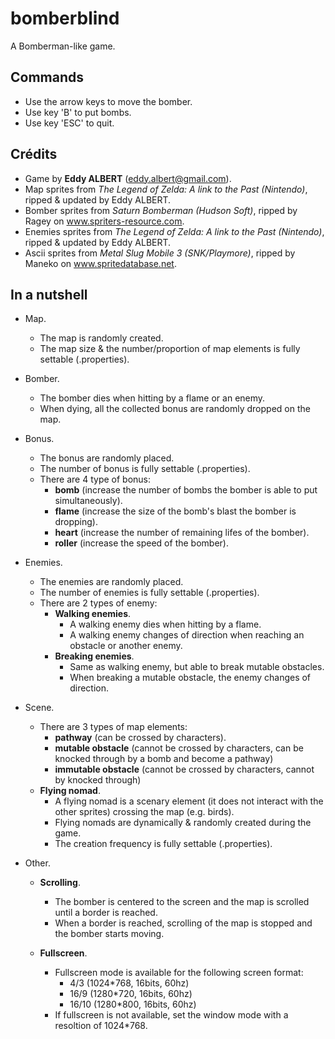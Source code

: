 # bomberblind
A Bomberman-like game.

## Commands
- Use the arrow keys to move the bomber.
- Use key 'B' to put bombs.
- Use key 'ESC' to quit.

## Crédits
- Game by **Eddy ALBERT** (eddy.albert@gmail.com). 
- Map sprites from *The Legend of Zelda: A link to the Past (Nintendo)*, ripped & updated by Eddy ALBERT.
- Bomber sprites from *Saturn Bomberman (Hudson Soft)*, ripped by Ragey on www.spriters-resource.com.
- Enemies sprites from *The Legend of Zelda: A link to the Past (Nintendo)*, ripped & updated by Eddy ALBERT.
- Ascii sprites from *Metal Slug Mobile 3 (SNK/Playmore)*, ripped by Maneko on www.spritedatabase.net.

## In a nutshell
* Map.
  * The map is randomly created.
  * The map size & the number/proportion of map elements is fully settable (.properties).
  
* Bomber.
  * The bomber dies when hitting by a flame or an enemy.
  * When dying, all the collected bonus are randomly dropped on the map.
    
* Bonus.
    * The bonus are randomly placed.
    * The number of bonus is fully settable (.properties).
    * There are 4 type of bonus:
        * **bomb** (increase the number of bombs the bomber is able to put simultaneously).
        * **flame** (increase the size of the bomb's blast the bomber is dropping).
        * **heart** (increase the number of remaining lifes of the bomber).
        * **roller** (increase the speed of the bomber).
        
* Enemies.
    * The enemies are randomly placed.
    * The number of enemies is fully settable (.properties).
    * There are 2 types of enemy:
        * **Walking enemies**.
            * A walking enemy dies when hitting by a flame.
            * A walking enemy changes of direction when reaching an obstacle or another enemy.
        * **Breaking enemies**.
            * Same as walking enemy, but able to break mutable obstacles.
            * When breaking a mutable obstacle, the enemy changes of direction.

* Scene.
    * There are 3 types of map elements:
        * **pathway** (can be crossed by characters).
        * **mutable obstacle** (cannot be crossed by characters, can be knocked through by a bomb and become a pathway)
        * **immutable obstacle** (cannot be crossed by characters, cannot by knocked through)
    * **Flying nomad**.
        * A flying nomad is a scenary element (it does not interact with the other sprites) crossing the map (e.g. birds).
        * Flying nomads are dynamically & randomly created during the game.
        * The creation frequency is fully settable (.properties).

* Other.
    * **Scrolling**.
        * The bomber is centered to the screen and the map is scrolled until a border is reached.
        * When a border is reached, scrolling of the map is stopped and the bomber starts moving.

    * **Fullscreen**.
      * Fullscreen mode is available for the following screen format:
          * 4/3 (1024*768, 16bits, 60hz)
          * 16/9 (1280*720, 16bits, 60hz)
          * 16/10 (1280*800, 16bits, 60hz)
      * If fullscreen is not available, set the window mode with a resoltion of 1024*768.